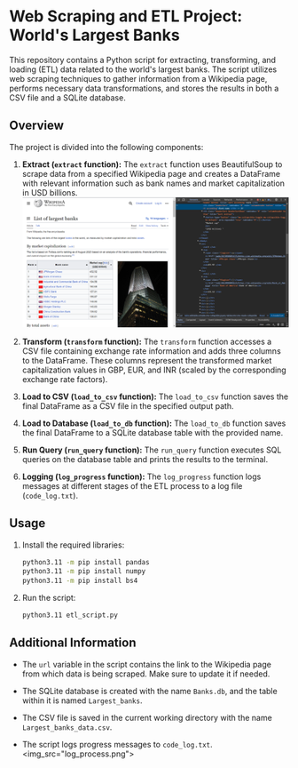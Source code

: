 # Web Scraping and ETL Project: World's Largest Banks

This repository contains a Python script for extracting, transforming, and loading (ETL) data related to the world's largest banks. The script utilizes web scraping techniques to gather information from a Wikipedia page, performs necessary data transformations, and stores the results in both a CSV file and a SQLite database.

## Overview

The project is divided into the following components:

1. **Extract (`extract` function):** The `extract` function uses BeautifulSoup to scrape data from a specified Wikipedia page and creates a DataFrame with relevant information such as bank names and market capitalization in USD billions.
  ![Webpage](webpage.png)

2. **Transform (`transform` function):** The `transform` function accesses a CSV file containing exchange rate information and adds three columns to the DataFrame. These columns represent the transformed market capitalization values in GBP, EUR, and INR (scaled by the corresponding exchange rate factors).

3. **Load to CSV (`load_to_csv` function):** The `load_to_csv` function saves the final DataFrame as a CSV file in the specified output path.

4. **Load to Database (`load_to_db` function):** The `load_to_db` function saves the final DataFrame to a SQLite database table with the provided name.

5. **Run Query (`run_query` function):** The `run_query` function executes SQL queries on the database table and prints the results to the terminal.

6. **Logging (`log_progress` function):** The `log_progress` function logs messages at different stages of the ETL process to a log file (`code_log.txt`).

## Usage

1. Install the required libraries:

    ```bash
    python3.11 -m pip install pandas
    python3.11 -m pip install numpy
    python3.11 -m pip install bs4
    ```

2. Run the script:

    ```bash
    python3.11 etl_script.py
    ```

## Additional Information

- The `url` variable in the script contains the link to the Wikipedia page from which data is being scraped. Make sure to update it if needed.

- The SQLite database is created with the name `Banks.db`, and the table within it is named `Largest_banks`.

- The CSV file is saved in the current working directory with the name `Largest_banks_data.csv`.

- The script logs progress messages to `code_log.txt`. 
  <img_src="log_process.png">
